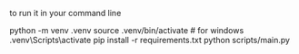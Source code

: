 to run it in your command line

python -m venv .venv
source .venv/bin/activate   # for windows .venv\Scripts\activate
pip install -r requirements.txt
python scripts/main.py

